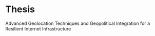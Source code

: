 # Thesis
Advanced Geolocation Techniques and Geopolitical Integration for a Resilient Internet Infrastructure
